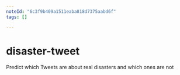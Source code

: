 ```yaml
---
noteId: "6c3f9b409a1511eaba818d7375aabd6f"
tags: []

---
```


# disaster-tweet
Predict which Tweets are about real disasters and which ones are not
